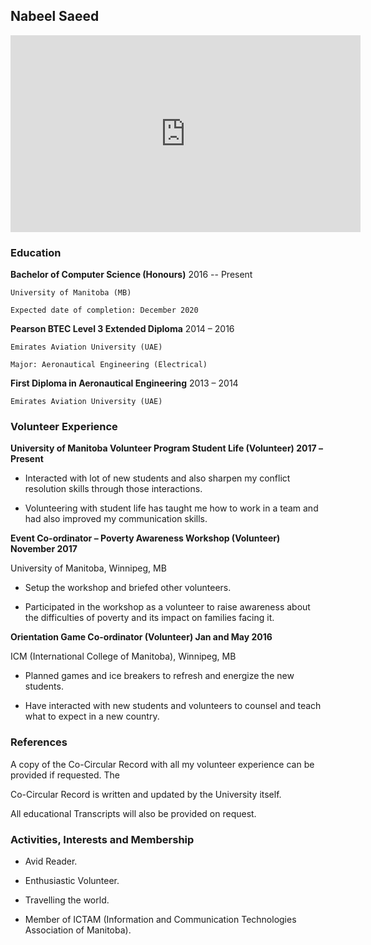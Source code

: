 ## Nabeel Saeed



<iframe width="560" height="315" src="https://www.youtube.com/embed/zsC37YyPHd0" title="YouTube video player" frameborder="0" allow="accelerometer; autoplay; clipboard-write; encrypted-media; gyroscope; picture-in-picture" allowfullscreen></iframe>



### **Education**

  **Bachelor of Computer Science (Honours)**  2016 -- Present 

    University of Manitoba (MB)
 
    Expected date of completion: December 2020

**Pearson BTEC Level 3 Extended Diploma**  2014 – 2016 

    Emirates Aviation University (UAE)

    Major: Aeronautical Engineering (Electrical)

 **First Diploma in Aeronautical Engineering**  2013 – 2014 

    Emirates Aviation University (UAE)

### **Volunteer Experience**

**University of Manitoba Volunteer Program Student Life (Volunteer) 2017 –Present**

- Interacted with lot of new students and also sharpen my conflict resolution skills through those interactions.

- Volunteering with student life has taught me how to work in a team and had also improved my communication skills.

**Event Co-ordinator – Poverty Awareness Workshop (Volunteer) November 2017**

University of Manitoba, Winnipeg, MB

- Setup the workshop and briefed other volunteers.

- Participated in the workshop as a volunteer to raise awareness about the difficulties of poverty and its impact on families facing it.

**Orientation Game Co-ordinator (Volunteer) Jan and May 2016**

ICM (International College of Manitoba), Winnipeg, MB

- Planned games and ice breakers to refresh and energize the new students.

- Have interacted with new students and volunteers to counsel and teach what to expect in a new country.

### **References**

A copy of the Co-Circular Record with all my volunteer experience can be provided if requested. The

Co-Circular Record is written and updated by the University itself.

All educational Transcripts will also be provided on request.

### **Activities, Interests and Membership**

- Avid Reader.

- Enthusiastic Volunteer.

- Travelling the world.

- Member of ICTAM (Information and Communication Technologies Association of Manitoba).



